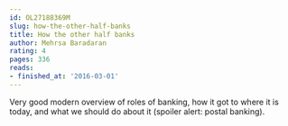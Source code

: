 ```yaml
---
id: OL27188369M
slug: how-the-other-half-banks
title: How the other half banks
author: Mehrsa Baradaran
rating: 4
pages: 336
reads:
- finished_at: '2016-03-01'
---
```

Very good modern overview of roles of banking, how it got to where it is today, and what we should do about it (spoiler alert: postal banking).
